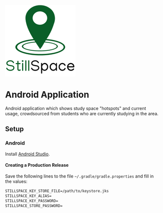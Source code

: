 ![](readme-img/logo-with-text.png)

# Android Application

Android application which shows study space "hotspots" and current usage, crowdsourced from students who are currently studying in the area.

## Setup

### Android

Install [Android Studio](https://developer.android.com/studio/).

#### Creating a Production Release

Save the following lines to the file `~/.gradle/gradle.properties` and fill in the values:
```
STILLSPACE_KEY_STORE_FILE=/path/to/keystore.jks
STILLSPACE_KEY_ALIAS=
STILLSPACE_KEY_PASSWORD=
STILLSPACE_STORE_PASSWORD=
```
